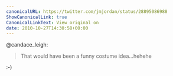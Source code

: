 ```yaml
---
canonicalURL: https://twitter.com/jmjordan/status/28895086988
ShowCanonicalLink: true
CanonicalLinkText: View original on
date: 2010-10-27T14:30:58+00:00
---
```

@candace_leigh:

> That would have been a funny costume idea...hehehe

:-)
